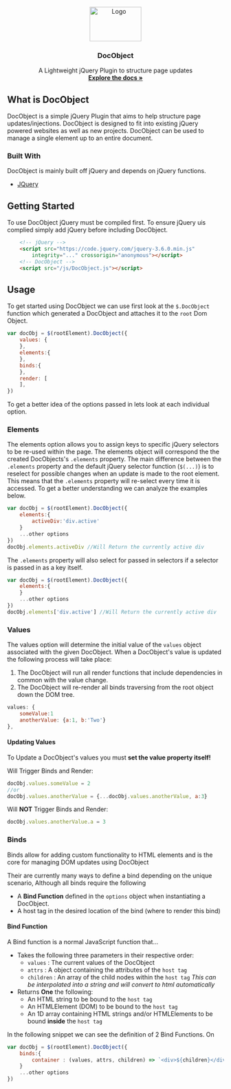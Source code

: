 <!-- PROJECT LOGO -->
<br />
<div align="center">
  <a href="#">
    <img src="https://git.maxg.cloud/max/DocObject/raw/branch/master/img/docobject_logoTextRight.svg" alt="Logo" width="120" height="80">
  </a>

  <h3 align="center">DocObject</h3>

  <p align="center">
    A Lightweight jQuery Plugin to structure page updates
    <br />
    <a href="examples\index.html"><strong>Explore the docs »</strong></a>
  </p>
</div>

<!-- ABOUT -->
## What is DocObject
DocObject is a simple jQuery Plugin that aims to help structure page updates/injections. DocObject is designed to fit into existing jQuery powered websites as well as new projects. DocObject can be used to manage a single element up to an entire document.

### Built With
DocObject is mainly built off jQuery and depends on jQuery functions.
* [JQuery](https://jquery.com)

<!-- GETTING STARTED -->
## Getting Started
To use DocObject jQuery must be compiled first. To ensure jQuery uis complied simply add jQuery before including DocObject.
```html
    <!-- jQuery -->
    <script src="https://code.jquery.com/jquery-3.6.0.min.js"
        integrity="..." crossorigin="anonymous"></script>
    <!-- DocObject -->
    <script src="/js/DocObject.js"></script>
```

## Usage
To get started using DocObject we can use first look at the `$.DocObject` function which generated a DocObject and attaches it to the `root` Dom Object.
```js
var docObj = $(rootElement).DocObject({
    values: {
    },
    elements:{
    },
    binds:{
    },
    render: [
    ],
})
```

To get a better idea of the options passed in lets look at each individual option.

### Elements
The elements option allows you to assign keys to specific jQuery selectors to be re-used within the page. The elements object will correspond the the created DocObjects's `.elements` property. The main difference between the `.elements` property and the default jQuery selector function (`$(...)`) is to reselect for possible changes when an update is made to the root element. This means that the `.elements` property will re-select every time it is accessed. To get a better understanding we can analyze the examples below.
```js
var docObj = $(rootElement).DocObject({
    elements:{
        activeDiv:'div.active' 
    }
    ...other options
})
docObj.elements.activeDiv //Will Return the currently active div
```

The `.elements` property will also select for passed in selectors if a selector is passed in as a key itself.

```js
var docObj = $(rootElement).DocObject({
    elements:{
    }
    ...other options
})
docObj.elements['div.active'] //Will Return the currently active div
```

### Values

The values option will determine the initial value of the `values` object associated with the given DocObject. When a DocObject's value is updated the following process will take place:

1. The DocObject will run all render functions that include dependencies in common with the value change.
2. The DocObject will re-render all binds traversing from the root object down the DOM tree.

```js
values: {
    someValue:1
    anotherValue: {a:1, b:'Two'}
},
```

#### Updating Values
To Update a DocObject's values you must **set the value property itself!**

Will Trigger Binds and Render:

```js
docObj.values.someValue = 2
//or
docObj.values.anotherValue = {...docObj.values.anotherValue, a:3}
```

Will **NOT** Trigger Binds and Render:

```js
docObj.values.anotherValue.a = 3
```

### Binds

Binds allow for adding custom functionality to HTML elements and is the core for managing DOM updates using DocObject

Their are currently many ways to define a bind depending on the unique scenario, Although all binds require the following

* A **Bind Function** defined in the `options` object when instantiating a DocObject.
* A host tag in the desired location of the bind (where to render this bind)

#### Bind Function
 A Bind function is a normal JavaScript function that...

* Takes the following three parameters in their respective order:
  * `values` : The current values of the DocObject
  * `attrs` : A object containing the attributes of the `host tag`
  * `children` : An array of the child nodes within the `host tag` *This can be interpolated into a string and will convert to html automatically*
* Returns **One** the following:
  * An HTML string to be bound to the `host tag`
  * An HTMLElement (DOM) to be bound to the `host tag`
  * An 1D array containing HTML strings and/or HTMLElements to be bound **inside** the `host tag`


In the following snippet we can see the definition of 2 Bind Functions. On
```js
var docObj = $(rootElement).DocObject({
    binds:{
        container : (values, attrs, children) => `<div>${children}</div>`,
    }
    ...other options
})
```